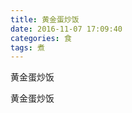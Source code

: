 ```yaml
---
title: 黄金蛋炒饭
date: 2016-11-07 17:09:40
categories: 食
tags: 煮
---
```


黄金蛋炒饭

<!--more--><!--more-->

黄金蛋炒饭
